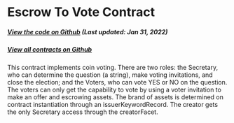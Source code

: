# Escrow To Vote Contract

<Zoe-Version/>

##### [View the code on Github](https://github.com/Agoric/agoric-sdk/blob/4e0aece631d8310c7ab8ef3f46fad8981f64d208/packages/zoe/test/unitTests/contracts/escrowToVote.js) (Last updated: Jan 31, 2022)
##### [View all contracts on Github](https://github.com/Agoric/agoric-sdk/tree/HEAD/packages/zoe/src/contracts)

This contract implements coin voting. There are two roles: the
Secretary, who can determine the question (a string), make voting
invitations, and close the election; and the Voters, who can vote YES or
NO on the question. The voters can only get the capability to vote
by using a voter invitation to make an offer and escrowing assets. The
brand of assets is determined on contract instantiation through an
issuerKeywordRecord. The creator gets the only Secretary
access through the creatorFacet.
